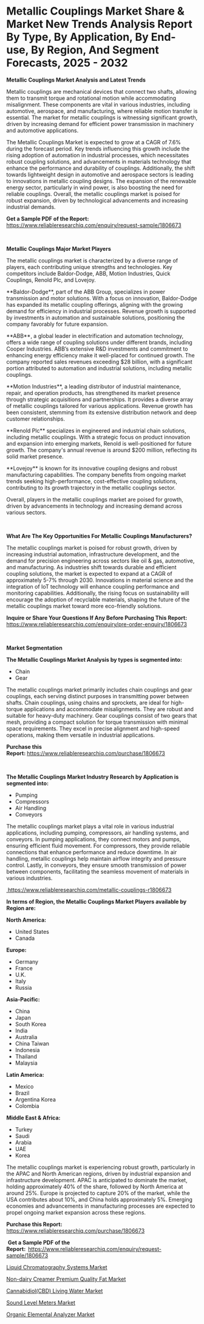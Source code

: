 <p><h1>Metallic Couplings Market Share & Market New Trends Analysis Report By Type, By Application, By End-use, By Region, And Segment Forecasts, 2025 - 2032</h1></p><p><strong>Metallic Couplings Market Analysis and Latest Trends</strong></p>
<p><p>Metallic couplings are mechanical devices that connect two shafts, allowing them to transmit torque and rotational motion while accommodating misalignment. These components are vital in various industries, including automotive, aerospace, and manufacturing, where reliable motion transfer is essential. The market for metallic couplings is witnessing significant growth, driven by increasing demand for efficient power transmission in machinery and automotive applications.</p><p>The Metallic Couplings Market is expected to grow at a CAGR of 7.6% during the forecast period. Key trends influencing this growth include the rising adoption of automation in industrial processes, which necessitates robust coupling solutions, and advancements in materials technology that enhance the performance and durability of couplings. Additionally, the shift towards lightweight design in automotive and aerospace sectors is leading to innovations in metallic coupling designs. The expansion of the renewable energy sector, particularly in wind power, is also boosting the need for reliable couplings. Overall, the metallic couplings market is poised for robust expansion, driven by technological advancements and increasing industrial demands.</p></p>
<p><strong>Get a Sample PDF of the Report:&nbsp;</strong> <a href="https://www.reliableresearchiq.com/enquiry/request-sample/1806673?utm_campaign=1088&utm_medium=2&utm_source=Github&utm_content=ia&utm_term=05032025&utm_id=metallic-couplings">https://www.reliableresearchiq.com/enquiry/request-sample/1806673</a></p>
<p>&nbsp;</p>
<p><strong>Metallic Couplings Major Market Players</strong></p>
<p><p>The metallic couplings market is characterized by a diverse range of players, each contributing unique strengths and technologies. Key competitors include Baldor-Dodge, ABB, Motion Industries, Quick Couplings, Renold Plc, and Lovejoy.</p><p>**Baldor-Dodge**, part of the ABB Group, specializes in power transmission and motor solutions. With a focus on innovation, Baldor-Dodge has expanded its metallic coupling offerings, aligning with the growing demand for efficiency in industrial processes. Revenue growth is supported by investments in automation and sustainable solutions, positioning the company favorably for future expansion.</p><p>**ABB**, a global leader in electrification and automation technology, offers a wide range of coupling solutions under different brands, including Cooper Industries. ABB’s extensive R&D investments and commitment to enhancing energy efficiency make it well-placed for continued growth. The company reported sales revenues exceeding $28 billion, with a significant portion attributed to automation and industrial solutions, including metallic couplings.</p><p>**Motion Industries**, a leading distributor of industrial maintenance, repair, and operation products, has strengthened its market presence through strategic acquisitions and partnerships. It provides a diverse array of metallic couplings tailored for various applications. Revenue growth has been consistent, stemming from its extensive distribution network and deep customer relationships.</p><p>**Renold Plc** specializes in engineered and industrial chain solutions, including metallic couplings. With a strategic focus on product innovation and expansion into emerging markets, Renold is well-positioned for future growth. The company's annual revenue is around $200 million, reflecting its solid market presence.</p><p>**Lovejoy** is known for its innovative coupling designs and robust manufacturing capabilities. The company benefits from ongoing market trends seeking high-performance, cost-effective coupling solutions, contributing to its growth trajectory in the metallic couplings sector. </p><p>Overall, players in the metallic couplings market are poised for growth, driven by advancements in technology and increasing demand across various sectors.</p></p>
<p>&nbsp;</p>
<p><strong>What Are The Key Opportunities For Metallic Couplings Manufacturers?</strong></p>
<p><p>The metallic couplings market is poised for robust growth, driven by increasing industrial automation, infrastructure development, and the demand for precision engineering across sectors like oil & gas, automotive, and manufacturing. As industries shift towards durable and efficient coupling solutions, the market is expected to expand at a CAGR of approximately 5-7% through 2030. Innovations in material science and the integration of IoT technology will enhance coupling performance and monitoring capabilities. Additionally, the rising focus on sustainability will encourage the adoption of recyclable materials, shaping the future of the metallic couplings market toward more eco-friendly solutions.</p></p>
<p><strong>Inquire or Share Your Questions If Any Before Purchasing This Report:</strong> <a href="https://www.reliableresearchiq.com/enquiry/pre-order-enquiry/1806673?utm_campaign=1088&utm_medium=2&utm_source=Github&utm_content=ia&utm_term=05032025&utm_id=metallic-couplings">https://www.reliableresearchiq.com/enquiry/pre-order-enquiry/1806673</a></p>
<p>&nbsp;</p>
<p><strong>Market Segmentation</strong></p>
<p><strong>The Metallic Couplings Market Analysis by types is segmented into:</strong></p>
<p><ul><li>Chain</li><li>Gear</li></ul></p>
<p><p>The metallic couplings market primarily includes chain couplings and gear couplings, each serving distinct purposes in transmitting power between shafts. Chain couplings, using chains and sprockets, are ideal for high-torque applications and accommodate misalignments. They are robust and suitable for heavy-duty machinery. Gear couplings consist of two gears that mesh, providing a compact solution for torque transmission with minimal space requirements. They excel in precise alignment and high-speed operations, making them versatile in industrial applications.</p></p>
<p><strong>Purchase this Report:&nbsp;</strong><a href="https://www.reliableresearchiq.com/purchase/1806673?utm_campaign=1088&utm_medium=2&utm_source=Github&utm_content=ia&utm_term=05032025&utm_id=metallic-couplings">https://www.reliableresearchiq.com/purchase/1806673</a></p>
<p>&nbsp;</p>
<p><strong>The Metallic Couplings Market Industry Research by Application is segmented into:</strong></p>
<p><ul><li>Pumping</li><li>Compressors</li><li>Air Handling</li><li>Conveyors</li></ul></p>
<p><p>The metallic couplings market plays a vital role in various industrial applications, including pumping, compressors, air handling systems, and conveyors. In pumping applications, they connect motors and pumps, ensuring efficient fluid movement. For compressors, they provide reliable connections that enhance performance and reduce downtime. In air handling, metallic couplings help maintain airflow integrity and pressure control. Lastly, in conveyors, they ensure smooth transmission of power between components, facilitating the seamless movement of materials in various industries.</p></p>
<p><a href="https://www.reliableresearchiq.com/metallic-couplings-r1806673?utm_campaign=1088&utm_medium=2&utm_source=Github&utm_content=ia&utm_term=05032025&utm_id=metallic-couplings">&nbsp;https://www.reliableresearchiq.com/metallic-couplings-r1806673</a></p>
<p><strong>In terms of Region, the Metallic Couplings Market Players available by Region are:</strong></p>
<p>
    <p> <strong> North America: </strong>
        <ul>
            <li>United States</li>
            <li>Canada</li>
        </ul>
        </p> 
    <p> <strong> Europe: </strong>
        <ul>
            <li>Germany</li>
            <li>France</li>
            <li>U.K.</li>
            <li>Italy</li>
            <li>Russia</li>
        </ul>
        </p> 
    <p> <strong> Asia-Pacific: </strong>
        <ul>
            <li>China</li>
            <li>Japan</li>
            <li>South Korea</li>
            <li>India</li>
            <li>Australia</li>
            <li>China Taiwan</li>
            <li>Indonesia</li>
            <li>Thailand</li>
            <li>Malaysia</li>
        </ul>
        </p> 
    <p> <strong> Latin America: </strong>
        <ul>
            <li>Mexico</li>
            <li>Brazil</li>
            <li>Argentina Korea</li>
            <li>Colombia</li>
        </ul>
        </p> 
    <p> <strong> Middle East & Africa: </strong>
        <ul>
            <li>Turkey</li>
            <li>Saudi</li>
            <li>Arabia</li>
            <li>UAE</li>
            <li>Korea</li>
        </ul>
    </p>
    </p>
<p><p>The metallic couplings market is experiencing robust growth, particularly in the APAC and North American regions, driven by industrial expansion and infrastructure development. APAC is anticipated to dominate the market, holding approximately 40% of the share, followed by North America at around 25%. Europe is projected to capture 20% of the market, while the USA contributes about 10%, and China holds approximately 5%. Emerging economies and advancements in manufacturing processes are expected to propel ongoing market expansion across these regions.</p></p>
<p><strong>Purchase this Report: </strong><a href="https://www.reliableresearchiq.com/purchase/1806673?utm_campaign=1088&utm_medium=2&utm_source=Github&utm_content=ia&utm_term=05032025&utm_id=metallic-couplings">https://www.reliableresearchiq.com/purchase/1806673</a></p>
<p>&nbsp;<strong>Get a Sample PDF of the Report:&nbsp;&nbsp;</strong><a href="https://www.reliableresearchiq.com/enquiry/request-sample/1806673?utm_campaign=1088&utm_medium=2&utm_source=Github&utm_content=ia&utm_term=05032025&utm_id=metallic-couplings">https://www.reliableresearchiq.com/enquiry/request-sample/1806673</a></p>
<p><strong></strong></p>
<p><p><a href="https://github.com/aoutefjovene00/Market-Research-Report-List-1/blob/main/liquid-chromatography-systems-market.md?utm_campaign=1088&utm_medium=2&utm_source=Github&utm_content=ia&utm_term=05032025&utm_id=metallic-couplings">Liquid Chromatography Systems Market</a></p><p><a href="https://github.com/jemmysolin5k/Market-Research-Report-List-1/blob/main/non-dairy-creamer-premium-quality-fat-market.md?utm_campaign=1088&utm_medium=2&utm_source=Github&utm_content=ia&utm_term=05032025&utm_id=metallic-couplings">Non-dairy Creamer Premium Quality Fat Market</a></p><p><a href="https://github.com/rubiogruis0p/Market-Research-Report-List-1/blob/main/cannabidiolcbd-living-water-market.md?utm_campaign=1088&utm_medium=2&utm_source=Github&utm_content=ia&utm_term=05032025&utm_id=metallic-couplings">Cannabidiol(CBD) Living Water Market</a></p><p><a href="https://github.com/chlihakwatsi/Market-Research-Report-List-1/blob/main/sound-level-meters-market.md?utm_campaign=1088&utm_medium=2&utm_source=Github&utm_content=ia&utm_term=05032025&utm_id=metallic-couplings">Sound Level Meters Market</a></p><p><a href="https://github.com/sokurgleyde/Market-Research-Report-List-1/blob/main/organic-elemental-analyzer-market.md?utm_campaign=1088&utm_medium=2&utm_source=Github&utm_content=ia&utm_term=05032025&utm_id=metallic-couplings">Organic Elemental Analyzer Market</a></p></p>